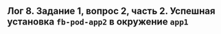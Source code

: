 ## Лог 8. Задание 1, вопрос 2, часть 2. Успешная установка `fb-pod-app2` в окружение `app1`

```

```
